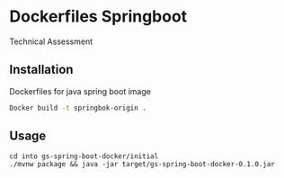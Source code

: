 # Dockerfiles Springboot

Technical Assessment

## Installation

Dockerfiles for java spring boot image

```bash
Docker build -t springbok-origin .
```
## Usage

```
cd into gs-spring-boot-docker/initial
./mvnw package && java -jar target/gs-spring-boot-docker-0.1.0.jar
```
